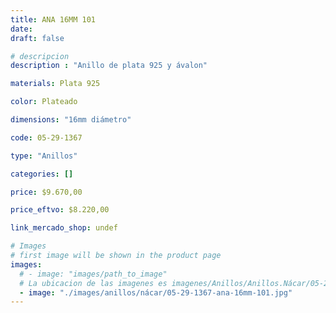 ```yaml
---
title: ANA 16MM 101
date: 
draft: false

# descripcion
description : "Anillo de plata 925 y ávalon"

materials: Plata 925

color: Plateado

dimensions: "16mm diámetro"

code: 05-29-1367

type: "Anillos"

categories: []

price: $9.670,00

price_eftvo: $8.220,00

link_mercado_shop: undef

# Images
# first image will be shown in the product page
images:
  # - image: "images/path_to_image"
  # La ubicacion de las imagenes es imagenes/Anillos/Anillos.Nácar/05-29-1367-ana-16mm-101
  - image: "./images/anillos/nácar/05-29-1367-ana-16mm-101.jpg"
---
```

